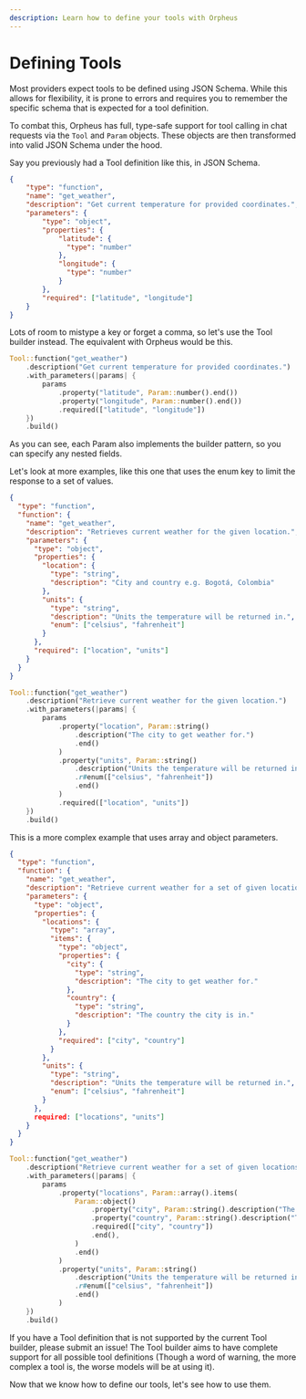 ```yaml
---
description: Learn how to define your tools with Orpheus
---
```


# Defining Tools

Most providers expect tools to be defined using JSON Schema. While this allows for flexibility, it is prone to errors and requires you to remember the specific schema that is expected for a tool definition.

To combat this, Orpheus has full, type-safe support for tool calling in chat requests via the `Tool` and `Param` objects. These objects are then transformed into valid JSON Schema under the hood.

Say you previously had a Tool definition like this, in JSON Schema.

```json
{
    "type": "function",
    "name": "get_weather",
    "description": "Get current temperature for provided coordinates.",
    "parameters": {
        "type": "object",
        "properties": {
            "latitude": {
              "type": "number"
            },
            "longitude": {
              "type": "number"
            }
        },
        "required": ["latitude", "longitude"]
    }
}
```

Lots of room to mistype a key or forget a comma, so let's use the Tool builder instead. The equivalent with Orpheus would be this.

```rust
Tool::function("get_weather")
    .description("Get current temperature for provided coordinates.")
    .with_parameters(|params| {
        params
            .property("latitude", Param::number().end())
            .property("longitude", Param::number().end())
            .required(["latitude", "longitude"])
    })
    .build()
```

As you can see, each Param also implements the builder pattern, so you can specify any nested fields.

Let's look at more examples, like this one that uses the enum key to limit the response to a set of values.

```json
{
  "type": "function",
  "function": {
    "name": "get_weather",
    "description": "Retrieves current weather for the given location.",
    "parameters": {
      "type": "object",
      "properties": {
        "location": {
          "type": "string",
          "description": "City and country e.g. Bogotá, Colombia"
        },
        "units": {
          "type": "string",
          "description": "Units the temperature will be returned in.",
          "enum": ["celsius", "fahrenheit"]
        }
      },
      "required": ["location", "units"]
    }
  }
}
```

```rust
Tool::function("get_weather")
    .description("Retrieve current weather for the given location.")
    .with_parameters(|params| {
        params
            .property("location", Param::string()
                .description("The city to get weather for.")
                .end()
            )
            .property("units", Param::string()
                .description("Units the temperature will be returned in.")
                .r#enum(["celsius", "fahrenheit"])
                .end()
            )
            .required(["location", "units"])
    })
    .build()
```

This is a more complex example that uses array and object parameters.

```json
{
  "type": "function",
  "function": {
    "name": "get_weather",
    "description": "Retrieve current weather for a set of given locations.",
    "parameters": {
      "type": "object",
      "properties": {
        "locations": {
          "type": "array",
          "items": {
            "type": "object",
            "properties": {
              "city": {
                "type": "string",
                "description": "The city to get weather for."
              },
              "country": {
                "type": "string",
                "description": "The country the city is in."
              }
            },
            "required": ["city", "country"]
          }
        },
        "units": {
          "type": "string",
          "description": "Units the temperature will be returned in.",
          "enum": ["celsius", "fahrenheit"]
        }
      },
      required: ["locations", "units"]
    }
  }
}
```

```rust
Tool::function("get_weather")
    .description("Retrieve current weather for a set of given locations.")
    .with_parameters(|params| {
        params
            .property("locations", Param::array().items(
                Param::object()
                    .property("city", Param::string().description("The city to get weather for."))
                    .property("country", Param::string().description("The country the city is in."))
                    .required(["city", "country"])
                    .end(),
                )
                .end()
            )
            .property("units", Param::string()
                .description("Units the temperature will be returned in.")
                .r#enum(["celsius", "fahrenheit"])
                .end()
            )
    })
    .build()
```

If you have a Tool definition that is not supported by the current Tool builder, please submit an issue! The Tool builder aims to have complete support for all possible tool definitions (Though a word of warning, the more complex a tool is, the worse models will be at using it).

Now that we know how to define our tools, let's see how to use them.
